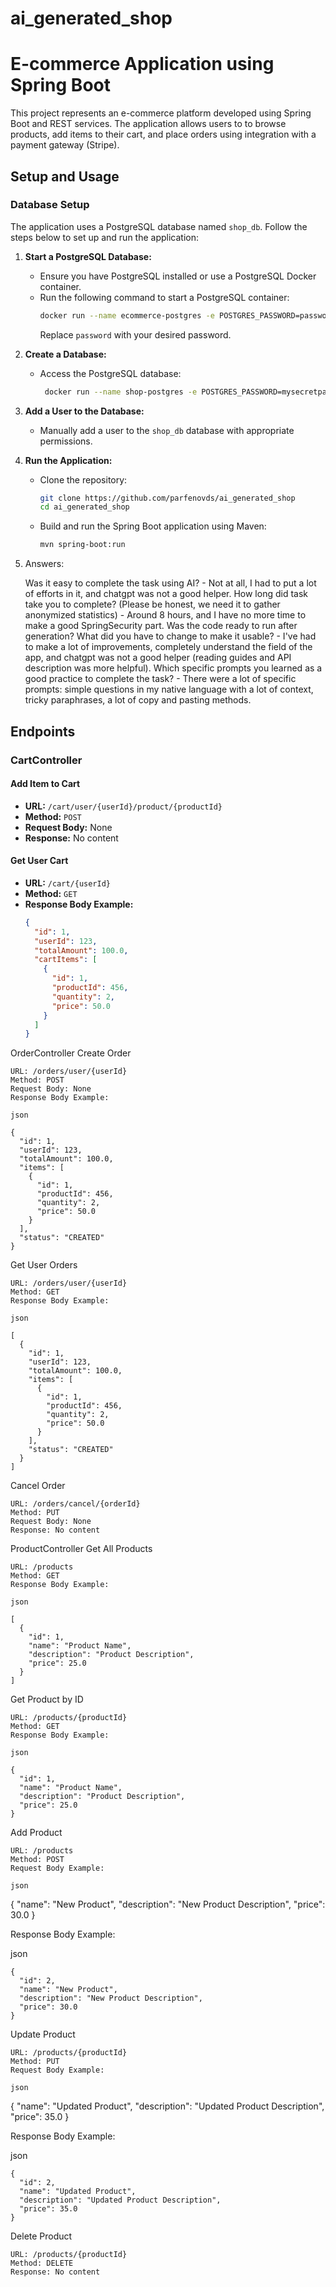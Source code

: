 # ai_generated_shop
# E-commerce Application using Spring Boot

This project represents an e-commerce platform developed using Spring Boot and REST services. The application allows users to to browse products, add items to their cart, and place orders using integration with a payment gateway (Stripe).

## Setup and Usage

### Database Setup

The application uses a PostgreSQL database named `shop_db`. Follow the steps below to set up and run the application:

1. **Start a PostgreSQL Database:**
   - Ensure you have PostgreSQL installed or use a PostgreSQL Docker container.
   - Run the following command to start a PostgreSQL container:
     ```bash
     docker run --name ecommerce-postgres -e POSTGRES_PASSWORD=password -e POSTGRES_DB=shop_db -p 5432:5432 -d postgres
     ```
     Replace `password` with your desired password.

2. **Create a Database:**
   - Access the PostgreSQL database:
     ```bash
      docker run --name shop-postgres -e POSTGRES_PASSWORD=mysecretpassword POSTGRES_DB=shop-db -p 5432:5432 -d postgres
     ```

3. **Add a User to the Database:**
   - Manually add a user to the `shop_db` database with appropriate permissions.

4. **Run the Application:**
   - Clone the repository:
     ```bash
     git clone https://github.com/parfenovds/ai_generated_shop
     cd ai_generated_shop
     ```

   - Build and run the Spring Boot application using Maven:
     ```bash
     mvn spring-boot:run
     ```

5. Answers:

    Was it easy to complete the task using AI? - Not at all, I had to put a lot of efforts in it, and chatgpt was not a good helper.
    How long did task take you to complete? (Please be honest, we need it to gather anonymized statistics) - Around 8 hours, and I have no more time to make a good SpringSecurity part.
    Was the code ready to run after generation? What did you have to change to make it usable? - I've had to make a lot of improvements, completely understand the field of the app, and chatgpt was not a good helper (reading guides and API description was more helpful).
    Which specific prompts you learned as a good practice to complete the task? - There were a lot of specific prompts: simple questions in my native language with a lot of context, tricky paraphrases, a lot of copy and pasting methods.

## Endpoints

### CartController

#### Add Item to Cart
- **URL:** `/cart/user/{userId}/product/{productId}`
- **Method:** `POST`
- **Request Body:** None
- **Response:** No content

#### Get User Cart
- **URL:** `/cart/{userId}`
- **Method:** `GET`
- **Response Body Example:**
   ```json
   {
     "id": 1,
     "userId": 123,
     "totalAmount": 100.0,
     "cartItems": [
       {
         "id": 1,
         "productId": 456,
         "quantity": 2,
         "price": 50.0
       }
     ]
   }

OrderController
Create Order

    URL: /orders/user/{userId}
    Method: POST
    Request Body: None
    Response Body Example:

    json

    {
      "id": 1,
      "userId": 123,
      "totalAmount": 100.0,
      "items": [
        {
          "id": 1,
          "productId": 456,
          "quantity": 2,
          "price": 50.0
        }
      ],
      "status": "CREATED"
    }

Get User Orders

    URL: /orders/user/{userId}
    Method: GET
    Response Body Example:

    json

    [
      {
        "id": 1,
        "userId": 123,
        "totalAmount": 100.0,
        "items": [
          {
            "id": 1,
            "productId": 456,
            "quantity": 2,
            "price": 50.0
          }
        ],
        "status": "CREATED"
      }
    ]

Cancel Order

    URL: /orders/cancel/{orderId}
    Method: PUT
    Request Body: None
    Response: No content

ProductController
Get All Products

    URL: /products
    Method: GET
    Response Body Example:

    json

    [
      {
        "id": 1,
        "name": "Product Name",
        "description": "Product Description",
        "price": 25.0
      }
    ]

Get Product by ID

    URL: /products/{productId}
    Method: GET
    Response Body Example:

    json

    {
      "id": 1,
      "name": "Product Name",
      "description": "Product Description",
      "price": 25.0
    }

Add Product

    URL: /products
    Method: POST
    Request Body Example:

    json

{
  "name": "New Product",
  "description": "New Product Description",
  "price": 30.0
}

Response Body Example:

json

    {
      "id": 2,
      "name": "New Product",
      "description": "New Product Description",
      "price": 30.0
    }

Update Product

    URL: /products/{productId}
    Method: PUT
    Request Body Example:

    json

{
  "name": "Updated Product",
  "description": "Updated Product Description",
  "price": 35.0
}

Response Body Example:

json

    {
      "id": 2,
      "name": "Updated Product",
      "description": "Updated Product Description",
      "price": 35.0
    }

Delete Product

    URL: /products/{productId}
    Method: DELETE
    Response: No content



